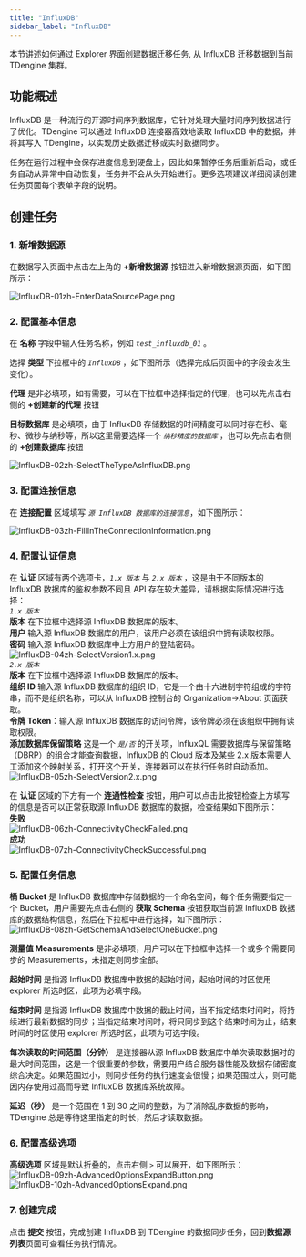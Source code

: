 ```yaml
---
title: "InfluxDB"
sidebar_label: "InfluxDB"
---
```


本节讲述如何通过 Explorer 界面创建数据迁移任务, 从 InfluxDB 迁移数据到当前 TDengine 集群。

## 功能概述

InfluxDB 是一种流行的开源时间序列数据库，它针对处理大量时间序列数据进行了优化。TDengine 可以通过 InfluxDB 连接器高效地读取 InfluxDB 中的数据，并将其写入 TDengine，以实现历史数据迁移或实时数据同步。

任务在运行过程中会保存进度信息到硬盘上，因此如果暂停任务后重新启动，或任务自动从异常中自动恢复，任务并不会从头开始进行。更多选项建议详细阅读创建任务页面每个表单字段的说明。

## 创建任务

### 1. 新增数据源

在数据写入页面中点击左上角的 **+新增数据源** 按钮进入新增数据源页面，如下图所示：

![InfluxDB-01zh-EnterDataSourcePage.png](./pic/InfluxDB-01zh-EnterDataSourcePage.png "进入新增数据源页面")

### 2. 配置基本信息

在 **名称** 字段中输入任务名称，例如 *`test_influxdb_01`* 。

选择 **类型** 下拉框中的 *`InfluxDB`* ，如下图所示（选择完成后页面中的字段会发生变化）。

**代理** 是非必填项，如有需要，可以在下拉框中选择指定的代理，也可以先点击右侧的 **+创建新的代理** 按钮

**目标数据库** 是必填项，由于 InfluxDB 存储数据的时间精度可以同时存在秒、毫秒、微秒与纳秒等，所以这里需要选择一个 *`纳秒精度的数据库`* ，也可以先点击右侧的 **+创建数据库** 按钮

![InfluxDB-02zh-SelectTheTypeAsInfluxDB.png](./pic/InfluxDB-02zh-SelectTheTypeAsInfluxDB.png "选择数据源类型为InfluxDB")

### 3. 配置连接信息

在 **连接配置** 区域填写 *`源 InfluxDB 数据库的连接信息`*，如下图所示：

![InfluxDB-03zh-FillInTheConnectionInformation.png](./pic/InfluxDB-03zh-FillInTheConnectionInformation.png "填写源InfluxDB数据库的连接信息")

### 4. 配置认证信息

在 **认证** 区域有两个选项卡，*`1.x 版本`* 与 *`2.x 版本`* ，这是由于不同版本的 InfluxDB 数据库的鉴权参数不同且 API 存在较大差异，请根据实际情况进行选择：  
  *`1.x 版本`*  
  **版本** 在下拉框中选择源 InfluxDB 数据库的版本。  
  **用户** 输入源 InfluxDB 数据库的用户，该用户必须在该组织中拥有读取权限。  
  **密码** 输入源 InfluxDB 数据库中上方用户的登陆密码。  
  ![InfluxDB-04zh-SelectVersion1.x.png](./pic/InfluxDB-04zh-SelectVersion1.x.png "选择1.x版本")  
  *`2.x 版本`*  
  **版本** 在下拉框中选择源 InfluxDB 数据库的版本。  
  **组织 ID** 输入源 InfluxDB 数据库的组织 ID，它是一个由十六进制字符组成的字符串，而不是组织名称，可以从 InfluxDB 控制台的 Organization->About 页面获取。  
  **令牌 Token**：输入源 InfluxDB 数据库的访问令牌，该令牌必须在该组织中拥有读取权限。  
  **添加数据库保留策略** 这是一个 *`是/否`* 的开关项，InfluxQL 需要数据库与保留策略（DBRP）的组合才能查询数据，InfluxDB 的 Cloud 版本及某些 2.x 版本需要人工添加这个映射关系，打开这个开关，连接器可以在执行任务时自动添加。  
  ![InfluxDB-05zh-SelectVersion2.x.png](./pic/InfluxDB-05zh-SelectVersion2.x.png "选择2.x版本")

在 **认证** 区域的下方有一个 **连通性检查** 按钮，用户可以点击此按钮检查上方填写的信息是否可以正常获取源 InfluxDB 数据库的数据，检查结果如下图所示：  
  **失败**  
  ![InfluxDB-06zh-ConnectivityCheckFailed.png](./pic/InfluxDB-06zh-ConnectivityCheckFailed.png "连通性检查失败")  
  **成功**  
  ![InfluxDB-07zh-ConnectivityCheckSuccessful.png](./pic/InfluxDB-07zh-ConnectivityCheckSuccessful.png "连通性检查成功")

### 5. 配置任务信息

**桶 Bucket** 是 InfluxDB 数据库中存储数据的一个命名空间，每个任务需要指定一个 Bucket，用户需要先点击右侧的 **获取 Schema** 按钮获取当前源 InfluxDB 数据库的数据结构信息，然后在下拉框中进行选择，如下图所示：
![InfluxDB-08zh-GetSchemaAndSelectOneBucket.png](./pic/InfluxDB-08zh-GetSchemaAndSelectOneBucket.png "获取数据结构信息并选择一个Bucket")

**测量值 Measurements** 是非必填项，用户可以在下拉框中选择一个或多个需要同步的 Measurements，未指定则同步全部。

**起始时间** 是指源 InfluxDB 数据库中数据的起始时间，起始时间的时区使用 explorer 所选时区，此项为必填字段。

**结束时间** 是指源 InfluxDB 数据库中数据的截止时间，当不指定结束时间时，将持续进行最新数据的同步；当指定结束时间时，将只同步到这个结束时间为止，结束时间的时区使用 explorer 所选时区，此项为可选字段。

**每次读取的时间范围（分钟）** 是连接器从源 InfluxDB 数据库中单次读取数据时的最大时间范围，这是一个很重要的参数，需要用户结合服务器性能及数据存储密度综合决定。如果范围过小，则同步任务的执行速度会很慢；如果范围过大，则可能因内存使用过高而导致 InfluxDB 数据库系统故障。

**延迟（秒）** 是一个范围在 1 到 30 之间的整数，为了消除乱序数据的影响，TDengine 总是等待这里指定的时长，然后才读取数据。

### 6. 配置高级选项

**高级选项** 区域是默认折叠的，点击右侧 `>` 可以展开，如下图所示：
![InfluxDB-09zh-AdvancedOptionsExpandButton.png](./pic/InfluxDB-09zh-AdvancedOptionsExpandButton.png "高级选项展开按钮")
![InfluxDB-10zh-AdvancedOptionsExpand.png](./pic/InfluxDB-10zh-AdvancedOptionsExpand.png "高级选项展开按钮")

### 7. 创建完成

点击 **提交** 按钮，完成创建 InfluxDB 到 TDengine 的数据同步任务，回到**数据源列表**页面可查看任务执行情况。